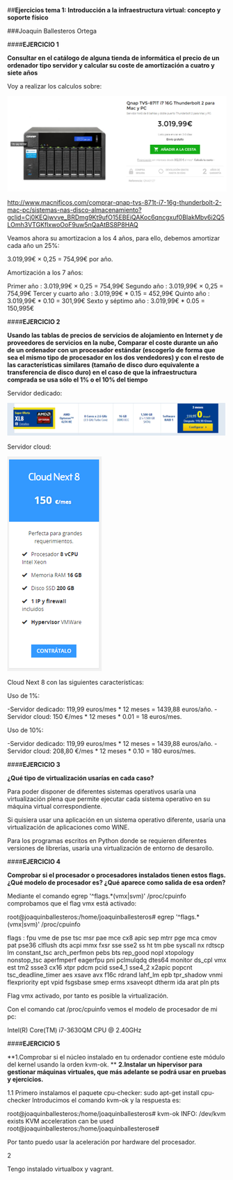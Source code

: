 ##**Ejercicios tema 1: Introducción a la infraestructura virtual: concepto y soporte físico**

###Joaquin Ballesteros Ortega

####**EJERCICIO 1**

**Consultar en el catálogo de alguna tienda de informática el precio de un ordenador tipo servidor y calcular su coste de amortización a cuatro y siete años**

Voy a realizar los calculos sobre: 

![im1](https://github.com/joaquinb25/proyecto_IV/blob/hito1/imagenes1/1.png)

http://www.macnificos.com/comprar-qnap-tvs-871t-i7-16g-thunderbolt-2-mac-pc/sistemas-nas-disco-almacenamiento?gclid=Cj0KEQjwvve_BRDmg9Kt9ufO15EBEiQAKoc6qncgxuf0BIakMbv6i2Q5LOmh3VTGKflxwoOoF9uw5nQaAtBS8P8HAQ

Veamos ahora su amortizacion a los 4 años, para ello, debemos amortizar cada año un 25%:

3.019,99€ × 0,25 = 754,99€ por año.

Amortización a los 7 años: 

Primer año : 3.019,99€ × 0,25 = 754,99€
Segundo año : 3.019,99€ × 0,25 = 754,99€
Tercer y cuarto año : 3.019,99€ * 0.15 = 452,99€
Quinto año : 3.019,99€ * 0.10 = 301,99€
Sexto y séptimo año : 3.019,99€ * 0.05 = 150,995€


####**EJERCICIO 2**

**Usando las tablas de precios de servicios de alojamiento en Internet y de 
proveedores de servicios en la nube, Comparar el coste durante un año de un 
ordenador con un procesador estándar (escogerlo de forma que sea el mismo tipo 
de procesador en los dos vendedores) y con el resto de las características 
similares (tamaño de disco duro equivalente a transferencia de disco duro)
 en el caso de que la infraestructura comprada se usa sólo el 1% o el 10% del
 tiempo**

Servidor dedicado: 

![im2](https://github.com/joaquinb25/proyecto_IV/blob/hito1/imagenes1/xl8%20foto.png)



Servidor cloud:


![im3](https://github.com/joaquinb25/proyecto_IV/blob/hito1/imagenes1/cloud%20img.png)


Cloud Next 8 con las siguientes características:


Uso de 1%:

-Servidor dedicado: 119,99 euros/mes * 12 meses = 1439,88 euros/año. 
-Servidor cloud: 150 €/mes * 12 meses * 0.01 = 18 euros/mes.

Uso de 10%:

-Servidor dedicado: 119,99 euros/mes * 12 meses = 1439,88 euros/año.
 -Servidor cloud: 208,80 €/mes * 12 meses * 0.10 = 180 euros/mes.


####**EJERCICIO 3**

**¿Qué tipo de virtualización usarías en cada caso?** 


Para poder disponer de diferentes sistemas operativos usaría una virtualización plena que permite ejecutar cada sistema operativo en su máquina virtual correspondiente.

Si quisiera usar una aplicación en un sistema operativo diferente, usaría una virtualización de aplicaciones como WINE.

Para los programas escritos en Python donde se requieren diferentes 
versiones de librerías, usaría una virtualización de entorno de desarollo.


####**EJERCICIO 4**

**Comprobar si el procesador o procesadores instalados tienen estos flags. 
¿Qué modelo de procesador es? ¿Qué aparece como salida de esa orden?**

Mediante el comando egrep '^flags.*(vmx|svm)' /proc/cpuinfo comprobamos que el flag vmx está activado:

root@joaquinballesteros:/home/joaquinballesteros# egrep '^flags.*(vmx|svm)' /proc/cpuinfo

flags : fpu vme de pse tsc msr pae mce cx8 apic sep mtrr pge mca cmov pat pse36 
clflush dts acpi mmx fxsr sse sse2 ss ht tm pbe syscall nx rdtscp lm 
constant_tsc arch_perfmon pebs bts rep_good nopl xtopology nonstop_tsc aperfmperf 
eagerfpu pni pclmulqdq dtes64 monitor ds_cpl vmx est tm2 ssse3 cx16 xtpr pdcm pcid
 sse4_1 sse4_2 x2apic popcnt tsc_deadline_timer aes xsave avx f16c rdrand lahf_lm epb
 tpr_shadow vnmi flexpriority ept vpid fsgsbase smep erms xsaveopt dtherm ida arat pln pts

Flag vmx activado, por tanto es posible la virtualización.

Con el comando cat /proc/cpuinfo vemos el modelo de procesador de mi pc:

Intel(R) Core(TM) i7-3630QM CPU @ 2.40GHz


####**EJERCICIO 5**

**1.Comprobar si el núcleo instalado en tu ordenador contiene este módulo del kernel usando la orden kvm-ok. **
**2.Instalar un hipervisor para gestionar máquinas virtuales, que más adelante se podrá usar en pruebas y ejercicios.**

1.1
Primero instalamos el paquete cpu-checker: sudo apt-get install cpu-checker Introducimos el comando kvm-ok y la respuesta es:

root@joaquinballesteros:/home/joaquinballesteros# kvm-ok INFO: /dev/kvm exists KVM acceleration can be used root@joaquinballesteros:/home/joaquinballesterose#

Por tanto puedo usar la aceleración por hardware del procesador.

2

Tengo instalado virtualbox y vagrant.
